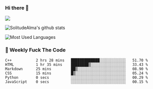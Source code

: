 ### Hi there 👋

<p>
  <a href="https://count.getloli.com/"><img src="https://count.getloli.com/get/@:solitudealma"></a>
</p>

![SolitudeAlma's github stats](https://github-readme-stats.vercel.app/api?username=solitudealma&show_icons=true&theme=radical)

![Most Used Languages](https://github-readme-stats.vercel.app/api/top-langs/?username=solitudealma&layout=compact&hide_border=true&theme=dark)
<!-- ![visitors](https://visitor-badge.glitch.me/badge?page_id=solitudealma.solitudealma.id) -->


### :dart: Weekly Fuck The Code

<!--START_SECTION:waka-->

```text
C++           2 hrs 28 mins   █████████████░░░░░░░░░░░░   51.70 %
HTML          1 hr 35 mins    ████████▒░░░░░░░░░░░░░░░░   33.43 %
Markdown      25 mins         ██▒░░░░░░░░░░░░░░░░░░░░░░   08.90 %
CSS           15 mins         █▒░░░░░░░░░░░░░░░░░░░░░░░   05.24 %
Python        0 secs          ░░░░░░░░░░░░░░░░░░░░░░░░░   00.29 %
JavaScript    0 secs          ░░░░░░░░░░░░░░░░░░░░░░░░░   00.15 %
```

<!--END_SECTION:waka-->
